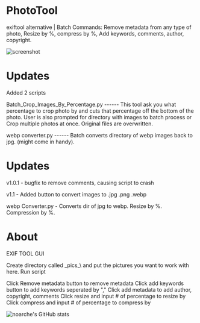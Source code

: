 # PhotoTool
exiftool alternative | Batch Commands: Remove metadata from any type of photo, Resize by %, compress by %, Add keywords, comments, author, copyright.

![screenshot](https://github.com/noarche/PhotoTool-GUI/blob/main/September%2030%202023%200803%20AM.jpg?raw=true)

# Updates
Added 2 scripts 

Batch_Crop_Images_By_Percentage.py ------ This tool ask you what percentage to crop photo by and cuts that percentage off the bottom of the photo. User is also prompted for directory with images to batch process or Crop multiple photos at once. Original files are overwritten.

webp converter.py ------ Batch converts directory of webp images back to jpg. (might come in handy).

# Updates
v1.0.1 - bugfix to remove comments, causing script to crash

v1.1 - Added button to convert images to .jpg .png .webp

webp Converter.py - Converts dir of jpg to webp. Resize by %. Compression by %. 


# About

EXIF TOOL GUI

Create directory called \_pics_\ and put the pictures you want to work with here.
Run script

Click Remove metadata button to remove metadata
Click add keywords button to add keywords seperated by ","
Click add metadata to add author, copyright, comments
Click resize and input # of percentage to resize by
Click compress and input # of percentage to compress by

![noarche's GitHub stats](https://github-readme-stats.vercel.app/api?username=noarche&show_icons=true&theme=transparent)
